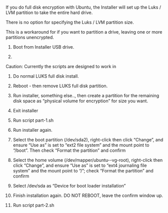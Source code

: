 If you do full disk encryption with Ubuntu, the Installer will set up the Luks / LVM partition to take the entire hard drive.

There is no option for specifying the Luks / LVM partition size.

This is a workaround for if you want to partition a drive, leaving one or more partitions unencrypted.

1.  Boot from Installer USB drive.

2.  

Caution:  Currently the scripts are designed to work in 


1. Do normal LUKS full disk install.

2. Reboot - then remove LUKS full disk partition.

3. Run installer, something else.., then 
create a partition for the remaining disk space as “physical volume for encryption” for size you want.

4.  Exit installer

5.   Run script part-1.sh

6.   Run installer again.

7.   Select the boot partition (/dev/sda2), right-click then click “Change”, and ensure “Use as” is set to “ext2 file system” and the mount point to “/boot”. Then check “Format the partition” and confirm

8.  Select the home volume (/dev/mapper/ubuntu--vg-root), right-click then click “Change”, and ensure “Use as” is set to “ext4 journaling file system” and the mount point to “/”; check “Format the partition” and confirm

9.  Select /dev/sda as “Device for boot loader installation”

10.  Finish installation again.  DO NOT REBOOT, leave the confirm window up.

11.  Run script part-2.sh
